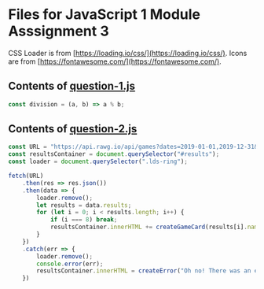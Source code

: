 # Files for JavaScript 1 Module Asssignment 3

CSS Loader is from [https://loading.io/css/](https://loading.io/css/).
Icons are from  [https://fontawesome.com/](https://fontawesome.com/).

## Contents of [question-1.js](https://github.com/kasperbb/kasper-bo-bjorno-js1-ma3/blob/main/js/question-1.js)
```javascript
const division = (a, b) => a % b;
```

## Contents of [question-2.js](https://github.com/kasperbb/kasper-bo-bjorno-js1-ma3/blob/main/js/question-2.js)
```javascript
const URL = "https://api.rawg.io/api/games?dates=2019-01-01,2019-12-31&ordering=-rating";
const resultsContainer = document.querySelector("#results");
const loader = document.querySelector(".lds-ring");

fetch(URL)
    .then(res => res.json())
    .then(data => {
        loader.remove();
        let results = data.results;
        for (let i = 0; i < results.length; i++) {
            if (i === 8) break;
            resultsContainer.innerHTML += createGameCard(results[i].name, results[i].rating, results[i].tags)
        }
    })
    .catch(err => {
        loader.remove();
        console.error(err);
        resultsContainer.innerHTML = createError("Oh no! There was an error loading the results.", err);
    })
```